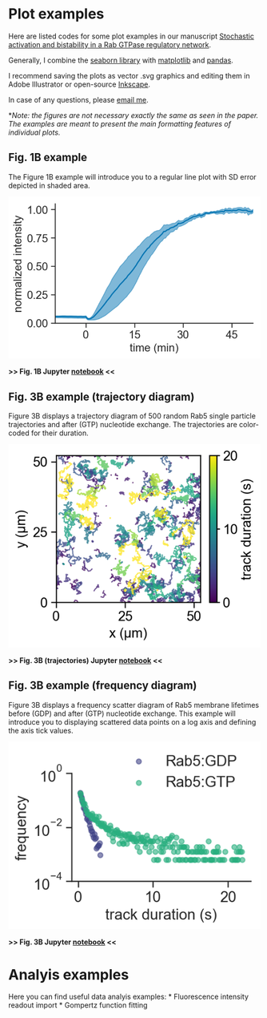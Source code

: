 # Plot examples

Here are listed codes for some plot examples in our manuscript [Stochastic activation and bistability in a Rab GTPase regulatory network](https://www.biorxiv.org/content/10.1101/776567v1).

Generally, I combine the [seaborn library](http://seaborn.pydata.org/index.html) with [matplotlib](https://matplotlib.org/) and [pandas](https://pandas.pydata.org/).

I recommend saving the plots as vector .svg graphics and editing them in Adobe Illustrator or open-source [Inkscape](https://inkscape.org/).



In case of any questions, please [email me](mailto:ubezelja@ist.ac.at).





**Note: the figures are not necessary exactly the same as seen in the paper. The examples are meant to present the main formatting features of individual plots.*

## Fig. 1B example
The Figure 1B example will introduce you to a regular line plot with SD error depicted in shaded area.

![](figures/fig1B_example.png)

**>> Fig. 1B Jupyter [notebook](notebooks/Fig_1B_example.ipynb) <<**

## Fig. 3B example (trajectory diagram)
Figure 3B displays a trajectory diagram of 500 random Rab5 single particle trajectories and after (GTP) nucleotide exchange. The trajectories are color-coded for their duration.

![](figures/fig3B_GTP.png)

**>> Fig. 3B (trajectories) Jupyter [notebook](notebooks/Fig_3B_trajectories_example.ipynb) <<**

## Fig. 3B example (frequency diagram)
Figure 3B displays a frequency scatter diagram of Rab5 membrane lifetimes before (GDP) and after (GTP) nucleotide exchange. This example will introduce you to displaying scattered data points on a log axis and defining the axis tick values.

![](figures/fig3B_example.png)

**>> Fig. 3B Jupyter [notebook](notebooks/Fig._3B_example.ipynb) <<**

# Analyis examples

Here you can find useful data analyis examples:
	* Fluorescence intensity readout import
	* Gompertz function fitting